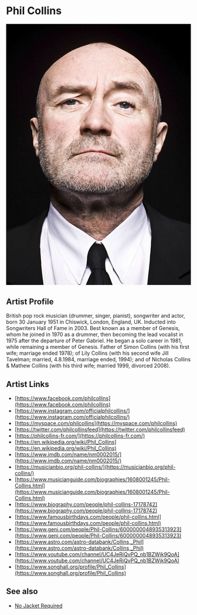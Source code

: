 # Phil Collins

![](../../assets/artists/Phil_Collins.png)

## Artist Profile

British pop rock musician (drummer, singer, pianist), songwriter and actor, born 30 January 1951 in Chiswick, London, England, UK. Inducted into Songwriters Hall of Fame in 2003.
Best known as a member of Genesis, whom he joined in 1970 as a drummer, then becoming the lead vocalist in 1975 after the departure of Peter Gabriel.
He began a solo career in 1981, while remaining a member of Genesis.
Father of Simon Collins (with his first wife; marriage ended 1978); of Lily Collins (with his second wife Jill Tavelman; married, 4.8.1984, marriage ended, 1994); and of Nicholas Collins & Mathew Collins (with his third wife; married 1999, divorced 2008).

## Artist Links

- [https://www.facebook.com/philcollins](https://www.facebook.com/philcollins)
- [https://www.instagram.com/officialphilcollins/](https://www.instagram.com/officialphilcollins/)
- [https://myspace.com/philcollins](https://myspace.com/philcollins)
- [https://twitter.com/philcollinsfeed](https://twitter.com/philcollinsfeed)
- [https://philcollins-fr.com/](https://philcollins-fr.com/)
- [https://en.wikipedia.org/wiki/Phil_Collins](https://en.wikipedia.org/wiki/Phil_Collins)
- [https://www.imdb.com/name/nm0002015/](https://www.imdb.com/name/nm0002015/)
- [https://musicianbio.org/phil-collins/](https://musicianbio.org/phil-collins/)
- [https://www.musicianguide.com/biographies/1608001245/Phil-Collins.html](https://www.musicianguide.com/biographies/1608001245/Phil-Collins.html)
- [https://www.biography.com/people/phil-collins-17178742](https://www.biography.com/people/phil-collins-17178742)
- [https://www.famousbirthdays.com/people/phil-collins.html](https://www.famousbirthdays.com/people/phil-collins.html)
- [https://www.geni.com/people/Phil-Collins/6000000048935313923](https://www.geni.com/people/Phil-Collins/6000000048935313923)
- [https://www.astro.com/astro-databank/Collins,_Phil](https://www.astro.com/astro-databank/Collins,_Phil)
- [https://www.youtube.com/channel/UC4JeRiQvPQ_nb1BZWjk9QoA](https://www.youtube.com/channel/UC4JeRiQvPQ_nb1BZWjk9QoA)
- [https://www.songhall.org/profile/Phil_Collins](https://www.songhall.org/profile/Phil_Collins)


## See also

- [No Jacket Required](No_Jacket_Required.md)
